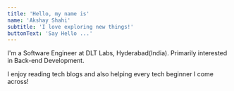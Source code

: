 ```yaml
---
title: 'Hello, my name is'
name: 'Akshay Shahi'
subtitle: 'I love exploring new things!'
buttonText: 'Say Hello ...'
---
```


I'm a Software Engineer at DLT Labs, Hyderabad(India). Primarily interested in Back-end Development.

I enjoy reading tech blogs and also helping every tech beginner I come across!
